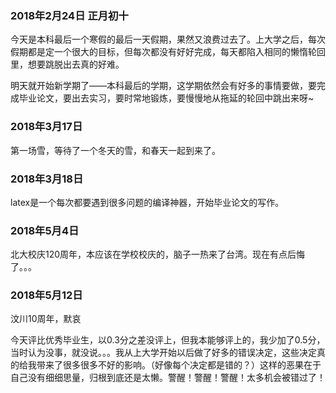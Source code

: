 ### 2018年2月24日 正月初十

今天是本科最后一个寒假的最后一天假期，果然又浪费过去了。上大学之后，每次假期都是定一个很大的目标，但每次都没有好好完成，每天都陷入相同的懒惰轮回里，想要跳脱出去真的好难。

明天就开始新学期了——本科最后的学期，这学期依然会有好多的事情要做，要完成毕业论文，要出去实习，要时常地锻炼，要慢慢地从拖延的轮回中跳出来呀~

### 2018年3月17日

第一场雪，等待了一个冬天的雪，和春天一起到来了。

### 2018年3月18日

latex是一个每次都要遇到很多问题的编译神器，开始毕业论文的写作。

### 2018年5月4日

北大校庆120周年，本应该在学校校庆的，脑子一热来了台湾。现在有点后悔了。。。

### 2018年5月12日

汶川10周年，默哀

今天评比优秀毕业生，以0.3分之差没评上，但我本能够评上的，我少加了0.5分，当时认为没事，就没说。。。我从上大学开始以后做了好多的错误决定，这些决定真的给我带来了很多很多不好的影响。（好像每个决定都是错的？）这样的恶果在于自己没有细细思量，归根到底还是太懒。警醒！警醒！警醒！太多机会被错过了！